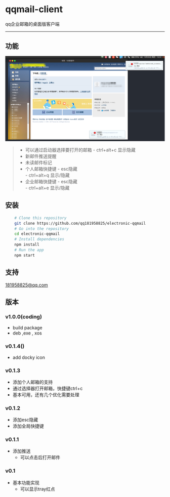 # qqmail-client
qq企业邮箱的桌面版客户端
***
## 功能
![](image/screenshot.png "截图")

> + 可以通过启动器选择要打开的邮箱
    - ctrl+alt+c 显示隐藏
> + 新邮件推送提醒
> + 未读邮件标记
> + 个人邮箱快捷键
    - esc隐藏  
    - ctrl+alt+q 显示/隐藏
> + 企业邮箱快捷键
    - esc隐藏  
    - ctrl+alt+e 显示/隐藏

## 安装
```Bash
    # Clone this repository
    git clone https://github.com/qq181958825/electronic-qqmail
    # Go into the repository
    cd electronic-qqmail
    # Install dependencies
    npm install
    # Run the app
    npm start
```
## 支持
181958825@qq.com

## 版本

### v1.0.0(coding)
+ build package
+  deb ,exe , xos

### v0.1.4()
+ add docky icon

### v0.1.3
+ 添加个人邮箱的支持
+ 通过选择器打开邮箱，快捷键ctrl+c
+ 基本可用，还有几个优化需要处理

### v0.1.2
+ 添加esc隐藏
+ 添加全局快捷键

### v0.1.1
+ 添加推送
  - 可以点击后打开邮件

### v0.1
+ 基本功能实现
  - 可以显示tray红点
